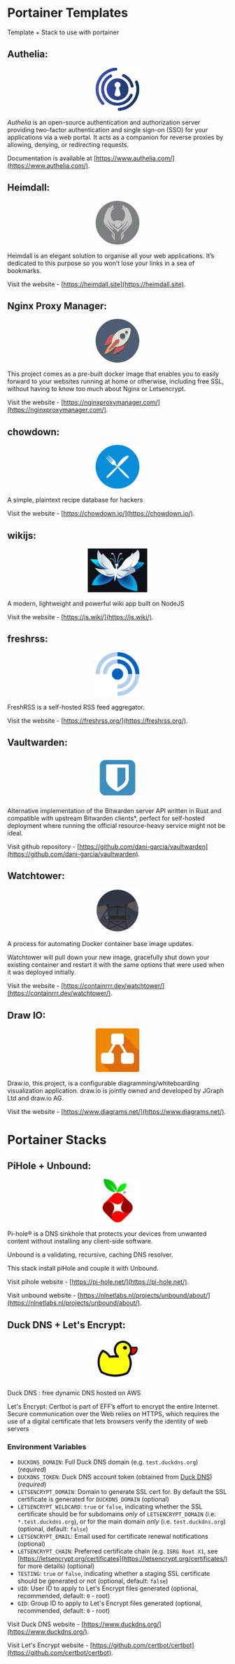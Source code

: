 # Portainer Templates 

Template + Stack to use with portainer

## Authelia:

<p align="center"><img src="https://github.com/Atlas34/portainer/raw/main/Images/authelia.png" height="100"/></p>

_Authelia_ is an open-source authentication and authorization server providing two-factor authentication and single sign-on (SSO) for your applications via a web portal. It acts as a companion for reverse proxies by allowing, denying, or redirecting requests.

Documentation is available at [https://www.authelia.com/](https://www.authelia.com/).

## Heimdall:

<p align="center"><img src="https://github.com/Atlas34/portainer/raw/main/Images/heimdall-icon.png" height="100"/></p>

Heimdall is an elegant solution to organise all your web applications. It’s dedicated to this purpose so you won’t lose your links in a sea of bookmarks.

Visit the website - [https://heimdall.site](https://heimdall.site).


## Nginx Proxy Manager:

<p align="center"><img src="https://github.com/Atlas34/portainer/raw/main/Images/proxy_mgr.png" height="100"/></p>

This project comes as a pre-built docker image that enables you to easily forward to your websites running at home or otherwise, including free SSL, without having to know too much about Nginx or Letsencrypt.

Visit the website - [https://nginxproxymanager.com/](https://nginxproxymanager.com/).

## chowdown:

<p align="center"><img src="https://github.com/Atlas34/portainer/raw/main/Images/chowdown.png" height="100"/></p>

A simple, plaintext recipe database for hackers

Visit the website - [https://chowdown.io/](https://chowdown.io/).

## wikijs:

<p align="center"><img src="https://github.com/Atlas34/portainer/raw/main/Images/wikijs.png" height="100"/></p>

A modern, lightweight and powerful wiki app built on NodeJS

Visit the website - [https://js.wiki/](https://js.wiki/).

## freshrss:

<p align="center"><img src="https://github.com/Atlas34/portainer/raw/main/Images/freshrss-icon.png" height="100"/></p>

FreshRSS is a self-hosted RSS feed aggregator.


Visit the website - [https://freshrss.org/](https://freshrss.org/).

## Vaultwarden:

<p align="center"><img src="https://github.com/Atlas34/portainer/raw/main/Images/bitwarden.png" height="100"/></p>

Alternative implementation of the Bitwarden server API written in Rust and compatible with upstream Bitwarden clients*, perfect for self-hosted deployment where running the official resource-heavy service might not be ideal.

Visit github repository - [https://github.com/dani-garcia/vaultwarden](https://github.com/dani-garcia/vaultwarden).

## Watchtower:

<p align="center"><img src="https://github.com/Atlas34/portainer/raw/main/Images/watchtower.png" height="100"/></p>

A process for automating Docker container base image updates.

Watchtower will pull down your new image, gracefully shut down your existing container and restart it with the same options that were used when it was deployed initially.

Visit the website - [https://containrrr.dev/watchtower/](https://containrrr.dev/watchtower/).

## Draw IO:

<p align="center"><img src="https://github.com/Atlas34/portainer/raw/main/Images/draw-io.png" height="100"/></p>

Draw.io, this project, is a configurable diagramming/whiteboarding visualization application. draw.io is jointly owned and developed by JGraph Ltd and draw.io AG.

Visit the website - [https://www.diagrams.net/](https://www.diagrams.net/).

# Portainer Stacks 

## PiHole + Unbound:

<p align="center"><img src="https://github.com/Atlas34/portainer/raw/main/Images/pihole.png" height="100"/></p>

Pi-hole® is a DNS sinkhole that protects your devices from unwanted content without installing any client-side software.

Unbound is a validating, recursive, caching DNS resolver.

This stack install piHole and couple it with Unbound.

Visit pihole website - [https://pi-hole.net/](https://pi-hole.net/).

Visit unbound website - [https://nlnetlabs.nl/projects/unbound/about/](https://nlnetlabs.nl/projects/unbound/about/).

## Duck DNS + Let's Encrypt:

<p align="center"><img src="https://github.com/Atlas34/portainer/raw/main/Images/duckdns.png" height="100"/></p>

Duck DNS : free dynamic DNS hosted on AWS

Let's Encrypt: Certbot is part of EFF’s effort to encrypt the entire Internet. Secure communication over the Web relies on HTTPS, which requires the use of a digital certificate that lets browsers verify the identity of web servers

### Environment Variables

* `DUCKDNS_DOMAIN`: Full Duck DNS domain (e.g. `test.duckdns.org`) (*required*)
* `DUCKDNS_TOKEN`: Duck DNS account token (obtained from [Duck DNS](https://www.duckdns.org)) (*required*)
* `LETSENCRYPT_DOMAIN`: Domain to generate SSL cert for. By default the SSL certificate is generated for `DUCKDNS_DOMAIN` (optional)
* `LETSENCRYPT_WILDCARD`: `true` or `false`, indicating whether the SSL certificate should be for subdomains *only* of `LETSENCRYPT_DOMAIN` (i.e. `*.test.duckdns.org`), or for the main domain *only* (i.e. `test.duckdns.org`) (optional, default: `false`)
* `LETSENCRYPT_EMAIL`: Email used for certificate renewal notifications (optional)
* `LETSENCRYPT_CHAIN`: Preferred certificate chain (e.g. `ISRG Root X1`, see [https://letsencrypt.org/certificates](https://letsencrypt.org/certificates/) for more details) (optional)
* `TESTING`: `true` or `false`, indicating whether a staging SSL certificate should be generated or not (optional, default: `false`)
* `UID`: User ID to apply to Let's Encrypt files generated (optional, recommended, default: `0` - root)
* `GID`: Group ID to apply to Let's Encrypt files generated (optional, recommended, default: `0` - root)

Visit Duck DNS website - [https://www.duckdns.org/](https://www.duckdns.org/).

Visit Let's Encrypt website - [https://github.com/certbot/certbot](https://github.com/certbot/certbot).

